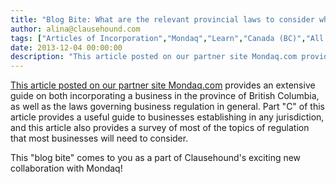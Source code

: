 ```yaml
---
title: "Blog Bite: What are the relevant provincial laws to consider when incorporating in British Columbia?"
author: alina@clausehound.com
tags: ["Articles of Incorporation","Mondaq","Learn","Canada (BC)","All Jurisdictions"]
date: 2013-12-04 00:00:00
description: "This article posted on our partner site Mondaq.com provides an extensive guide on both incorporating a business in the province of British Columbia, as well as the laws governing business regulation..."
---
```


[This article posted on our partner site Mondaq.com](http://www.mondaq.com/canada/x/279080/Shareholders/Doing+Business+in+British+Columbia+2013) provides an extensive guide on both incorporating a business in the province of British Columbia, as well as the laws governing business regulation in general. Part "C" of this article provides a useful guide to businesses establishing in any jurisdiction, and this article also provides a survey of most of the topics of regulation that most businesses will need to consider.

This "blog bite" comes to you as a part of Clausehound's exciting new collaboration with Mondaq!